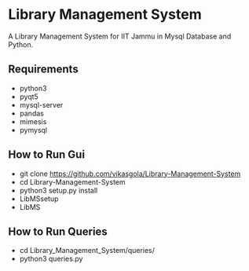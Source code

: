 # Library Management System
A Library Management System for IIT Jammu in Mysql Database and Python.

## Requirements
- python3
- pyqt5
- mysql-server
- pandas
- mimesis
- pymysql

## How to Run Gui
- git clone https://github.com/vikasgola/Library-Management-System
- cd Library-Management-System
- python3 setup.py install
- LibMSsetup
- LibMS

## How to Run Queries
- cd Library_Management_System/queries/
- python3 queries.py
